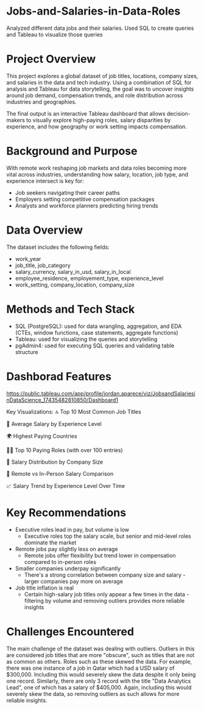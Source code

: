 # Jobs-and-Salaries-in-Data-Roles
Analyzed different data jobs and their salaries. Used SQL to create queries and Tableau to visualize those queries

# Project Overview
This project explores a global dataset of job titles, locations, company sizes, and salaries in the data and tech industry. Using a combination of SQL for analysis and Tableau for data storytelling, the goal was to uncover insights around job demand, compensation trends, and role distribution across industries and geographies.

The final output is an interactive Tableau dashboard that allows decision-makers to visually explore high-paying roles, salary disparities by experience, and how geography or work setting impacts compensation.

# Background and Purpose
With remote work reshaping job markets and data roles becoming more vital across industries, understanding how salary, location, job type, and experience intersect is key for:
* Job seekers navigating their career paths
* Employers setting competitive compensation packages
* Analysts and workforce planners predicting hiring trends

# Data Overview
The dataset includes the following fields:
* work_year
* job_title, job_category
* salary_currency, salary_in_usd, salary_in_local
* employee_residence, employement_type, experience_level
* work_setting, company_location, company_size

# Methods and Tech Stack
* SQL (PostgreSQL): used for data wrangling, aggregation, and EDA (CTEs, window functions, case statements, aggregate functions)
* Tableau: used for visualizing the queries and storytelling
* pgAdmin4: used for executing SQL queries and validating table structure

# Dashborad Features
https://public.tableau.com/app/profile/jordan.aparece/viz/JobsandSalariesinDataScience_17435482810850/Dashboard1

Key Visualizations:
🔝 Top 10 Most Common Job Titles

💸 Average Salary by Experience Level

🌍 Highest Paying Countries

👨‍💻 Top 10 Paying Roles (with over 100 entries)

🏢 Salary Distribution by Company Size

🧭 Remote vs In-Person Salary Comparison

📈 Salary Trend by Experience Level Over Time

# Key Recommendations
* Executive roles lead in pay, but volume is low
  * Executive roles top the salary scale, but senior and mid-level roles dominate the market
* Remote jobs pay slightly less on average
  * Remote jobs offer flexibility but trend lower in compensation compared to in-person roles
* Smaller companies underpay significantly
  * There's a strong correlation between company size and salary - larger companies pay more on average
* Job title inflation is real
  * Certain high-salary job titles only appear a few times in the data - filtering by volume and removing
    outliers provides more reliable insights

# Challenges Encountered
The main challenge of the dataset was dealing with outliers. Outliers in this are considered job titles that are more "obscure", such as titles that are not as common as others. Roles such as these skewed the data. For example, there was one instance of a job in Qatar which had a USD salary of $300,000. Including this would severely skew the data despite it only being one record. Similarly, there are only 3 record with the title "Data Analytics Lead", one of which has a salary of $405,000. Again, including this would severely skew the data, so removing outliers as such allows for more reliable insights.
